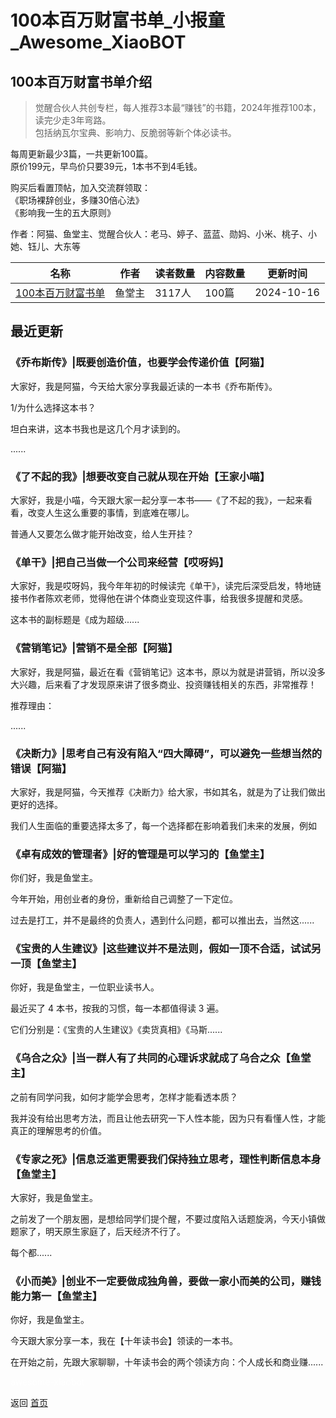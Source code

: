 # 100本百万财富书单_小报童_Awesome_XiaoBOT

## 100本百万财富书单介绍
> 觉醒合伙人共创专栏，每人推荐3本最“赚钱”的书籍，2024年推荐100本，读完少走3年弯路。    
包括纳瓦尔宝典、影响力、反脆弱等新个体必读书。    
    
每周更新最少3篇，一共更新100篇。    
原价199元，早鸟价只要39元，1本书不到4毛钱。    
    
购买后看置顶帖，加入交流群领取：    
《职场裸辞创业，多赚30倍心法》    
《影响我一生的五大原则》    
    
作者：阿猫、鱼堂主、觉醒合伙人：老马、婷子、蓝蓝、勋妈、小米、桃子、小她、钰儿、大东等  
  


|名称|作者|读者数量|内容数量|更新时间|
|---|---|---|---|---|
|[100本百万财富书单](https://xiaobot.net/p/juexingguihua?refer=0b133df9-27dc-423b-8101-639049001c13)|鱼堂主|3117人|100篇|2024-10-16|

## 最近更新
### 《乔布斯传》|既要创造价值，也要学会传递价值【阿猫】

大家好，我是阿猫，今天给大家分享我最近读的一本书《乔布斯传》。

1/为什么选择这本书？

坦白来讲，这本书我也是这几个月才读到的。

......

### 《了不起的我》|想要改变自己就从现在开始【王家小喵】

大家好，我是小喵，今天跟大家一起分享一本书——《了不起的我》，一起来看看，改变人生这么重要的事情，到底难在哪儿。

普通人又要怎么做才能开始改变，给人生开挂？

### 《单干》|把自己当做一个公司来经营【哎呀妈】

大家好，我是哎呀妈，我今年年初的时候读完《单干》，读完后深受启发，特地链接书作者陈欢老师，觉得他在讲个体商业变现这件事，给我很多提醒和灵感。

这本书的副标题是《成为超级......

### 《营销笔记》|营销不是全部【阿猫】

大家好，我是阿猫，最近在看《营销笔记》这本书，原以为就是讲营销，所以没多大兴趣，后来看了才发现原来讲了很多商业、投资赚钱相关的东西，非常推荐！

推荐理由：

......

### 《决断力》|思考自己有没有陷入“四大障碍”，可以避免一些想当然的错误【阿猫】

大家好，我是阿猫，今天推荐《决断力》给大家，书如其名，就是为了让我们做出更好的选择。

我们人生面临的重要选择太多了，每一个选择都在影响着我们未来的发展，例如

### 《卓有成效的管理者》|好的管理是可以学习的【鱼堂主】

你们好，我是鱼堂主。

今年开始，用创业者的身份，重新给自己调整了一下定位。

过去是打工，并不是最终的负责人，遇到什么问题，都可以推出去，当然这......

### 《宝贵的人生建议》|这些建议并不是法则，假如一顶不合适，试试另一顶【鱼堂主】

你好，我是鱼堂主，一位职业读书人。

最近买了 4 本书，按我的习惯，每一本都值得读 3 遍。

它们分别是：《宝贵的人生建议》《卖货真相》《马斯......

### 《乌合之众》|当一群人有了共同的心理诉求就成了乌合之众【鱼堂主】

之前有同学问我，如何才能学会思考，怎样才能看透本质？

我并没有给出思考方法，而且让他去研究一下人性本能，因为只有看懂人性，才能真正的理解思考的价值。

### 《专家之死》|信息泛滥更需要我们保持独立思考，理性判断信息本身【鱼堂主】

大家好，我是鱼堂主。

之前发了一个朋友圈，是想给同学们提个醒，不要过度陷入话题旋涡，今天小镇做题家了，明天原生家庭了，后天经济不行了。

每个都......

### 《小而美》|创业不一定要做成独角兽，要做一家小而美的公司，赚钱能力第一【鱼堂主】

你好，我是鱼堂主。

今天跟大家分享一本，我在【十年读书会】领读的一本书。

在开始之前，先跟大家聊聊，十年读书会的两个领读方向：个人成长和商业赚......


<a href="https://github.com/Reno9527/awesome-xiaobot" style="color: white; text-decoration: none;">awesome-xiaobot</a>

返回 [首页](../README.md)
